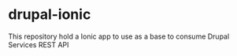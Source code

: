 # drupal-ionic
This repository hold a Ionic app to use as a base to consume Drupal Services REST API 
